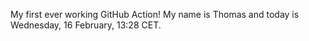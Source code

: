 My first ever working GitHub Action!
My name is Thomas and today is Wednesday, 16 February, 13:28 CET. 
